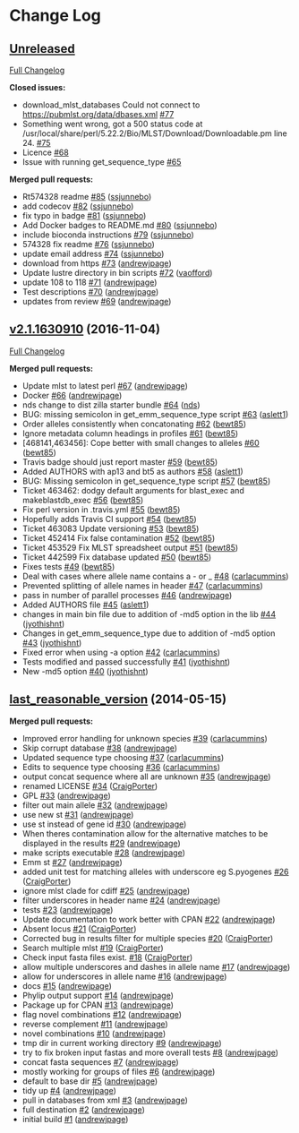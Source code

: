 # Change Log

## [Unreleased](https://github.com/sanger-pathogens/mlst_check/tree/HEAD)

[Full Changelog](https://github.com/sanger-pathogens/mlst_check/compare/v2.1.1630910...HEAD)

**Closed issues:**

- download\_mlst\_databases Could not connect to https://pubmlst.org/data/dbases.xml [\#77](https://github.com/sanger-pathogens/mlst_check/issues/77)
- Something went wrong, got a 500 status code at /usr/local/share/perl/5.22.2/Bio/MLST/Download/Downloadable.pm line 24. [\#75](https://github.com/sanger-pathogens/mlst_check/issues/75)
- Licence  [\#68](https://github.com/sanger-pathogens/mlst_check/issues/68)
- Issue with running get\_sequence\_type [\#65](https://github.com/sanger-pathogens/mlst_check/issues/65)

**Merged pull requests:**

- Rt574328 readme [\#85](https://github.com/sanger-pathogens/mlst_check/pull/85) ([ssjunnebo](https://github.com/ssjunnebo))
- add codecov [\#82](https://github.com/sanger-pathogens/mlst_check/pull/82) ([ssjunnebo](https://github.com/ssjunnebo))
- fix typo in badge [\#81](https://github.com/sanger-pathogens/mlst_check/pull/81) ([ssjunnebo](https://github.com/ssjunnebo))
- Add Docker badges to README.md [\#80](https://github.com/sanger-pathogens/mlst_check/pull/80) ([ssjunnebo](https://github.com/ssjunnebo))
- include bioconda instructions [\#79](https://github.com/sanger-pathogens/mlst_check/pull/79) ([ssjunnebo](https://github.com/ssjunnebo))
- 574328 fix readme [\#76](https://github.com/sanger-pathogens/mlst_check/pull/76) ([ssjunnebo](https://github.com/ssjunnebo))
- update email address [\#74](https://github.com/sanger-pathogens/mlst_check/pull/74) ([ssjunnebo](https://github.com/ssjunnebo))
- download from https [\#73](https://github.com/sanger-pathogens/mlst_check/pull/73) ([andrewjpage](https://github.com/andrewjpage))
- Update lustre directory in bin scripts [\#72](https://github.com/sanger-pathogens/mlst_check/pull/72) ([vaofford](https://github.com/vaofford))
- update 108 to 118 [\#71](https://github.com/sanger-pathogens/mlst_check/pull/71) ([andrewjpage](https://github.com/andrewjpage))
- Test descriptions [\#70](https://github.com/sanger-pathogens/mlst_check/pull/70) ([andrewjpage](https://github.com/andrewjpage))
- updates from review [\#69](https://github.com/sanger-pathogens/mlst_check/pull/69) ([andrewjpage](https://github.com/andrewjpage))

## [v2.1.1630910](https://github.com/sanger-pathogens/mlst_check/tree/v2.1.1630910) (2016-11-04)
[Full Changelog](https://github.com/sanger-pathogens/mlst_check/compare/last_reasonable_version...v2.1.1630910)

**Merged pull requests:**

- Update mlst to latest perl [\#67](https://github.com/sanger-pathogens/mlst_check/pull/67) ([andrewjpage](https://github.com/andrewjpage))
- Docker [\#66](https://github.com/sanger-pathogens/mlst_check/pull/66) ([andrewjpage](https://github.com/andrewjpage))
- nds change to dist zilla starter bundle [\#64](https://github.com/sanger-pathogens/mlst_check/pull/64) ([nds](https://github.com/nds))
- BUG: missing semicolon in get\_emm\_sequence\_type script [\#63](https://github.com/sanger-pathogens/mlst_check/pull/63) ([aslett1](https://github.com/aslett1))
- Order alleles consistently when concatonating [\#62](https://github.com/sanger-pathogens/mlst_check/pull/62) ([bewt85](https://github.com/bewt85))
- Ignore metadata column headings in profiles [\#61](https://github.com/sanger-pathogens/mlst_check/pull/61) ([bewt85](https://github.com/bewt85))
- \[468141,463456\]: Cope better with small changes to alleles [\#60](https://github.com/sanger-pathogens/mlst_check/pull/60) ([bewt85](https://github.com/bewt85))
- Travis badge should just report master [\#59](https://github.com/sanger-pathogens/mlst_check/pull/59) ([bewt85](https://github.com/bewt85))
- Added AUTHORS with ap13 and bt5 as authors [\#58](https://github.com/sanger-pathogens/mlst_check/pull/58) ([aslett1](https://github.com/aslett1))
- BUG: Missing semicolon in get\_sequence\_type script [\#57](https://github.com/sanger-pathogens/mlst_check/pull/57) ([bewt85](https://github.com/bewt85))
- Ticket 463462: dodgy default arguments for blast\_exec and makeblastdb\_exec [\#56](https://github.com/sanger-pathogens/mlst_check/pull/56) ([bewt85](https://github.com/bewt85))
- Fix perl version in .travis.yml [\#55](https://github.com/sanger-pathogens/mlst_check/pull/55) ([bewt85](https://github.com/bewt85))
- Hopefully adds Travis CI support [\#54](https://github.com/sanger-pathogens/mlst_check/pull/54) ([bewt85](https://github.com/bewt85))
- Ticket 463083 Update versioning [\#53](https://github.com/sanger-pathogens/mlst_check/pull/53) ([bewt85](https://github.com/bewt85))
- Ticket 452414 Fix false contamination [\#52](https://github.com/sanger-pathogens/mlst_check/pull/52) ([bewt85](https://github.com/bewt85))
- Ticket 453529 Fix MLST spreadsheet output [\#51](https://github.com/sanger-pathogens/mlst_check/pull/51) ([bewt85](https://github.com/bewt85))
- Ticket 442599 Fix database updated [\#50](https://github.com/sanger-pathogens/mlst_check/pull/50) ([bewt85](https://github.com/bewt85))
- Fixes tests [\#49](https://github.com/sanger-pathogens/mlst_check/pull/49) ([bewt85](https://github.com/bewt85))
- Deal with cases where allele name contains a - or \_ [\#48](https://github.com/sanger-pathogens/mlst_check/pull/48) ([carlacummins](https://github.com/carlacummins))
- Prevented splitting of allele names in header [\#47](https://github.com/sanger-pathogens/mlst_check/pull/47) ([carlacummins](https://github.com/carlacummins))
- pass in number of parallel processes [\#46](https://github.com/sanger-pathogens/mlst_check/pull/46) ([andrewjpage](https://github.com/andrewjpage))
- Added AUTHORS file [\#45](https://github.com/sanger-pathogens/mlst_check/pull/45) ([aslett1](https://github.com/aslett1))
- changes in main bin file due to addition of -md5 option in the lib [\#44](https://github.com/sanger-pathogens/mlst_check/pull/44) ([jyothishnt](https://github.com/jyothishnt))
- Changes in get\_emm\_sequence\_type due to addition of -md5 option [\#43](https://github.com/sanger-pathogens/mlst_check/pull/43) ([jyothishnt](https://github.com/jyothishnt))
- Fixed error when using -a option [\#42](https://github.com/sanger-pathogens/mlst_check/pull/42) ([carlacummins](https://github.com/carlacummins))
- Tests modified and passed successfully [\#41](https://github.com/sanger-pathogens/mlst_check/pull/41) ([jyothishnt](https://github.com/jyothishnt))
- New -md5 option [\#40](https://github.com/sanger-pathogens/mlst_check/pull/40) ([jyothishnt](https://github.com/jyothishnt))

## [last_reasonable_version](https://github.com/sanger-pathogens/mlst_check/tree/last_reasonable_version) (2014-05-15)
**Merged pull requests:**

- Improved error handling for unknown species [\#39](https://github.com/sanger-pathogens/mlst_check/pull/39) ([carlacummins](https://github.com/carlacummins))
- Skip corrupt database [\#38](https://github.com/sanger-pathogens/mlst_check/pull/38) ([andrewjpage](https://github.com/andrewjpage))
- Updated sequence type choosing [\#37](https://github.com/sanger-pathogens/mlst_check/pull/37) ([carlacummins](https://github.com/carlacummins))
- Edits to sequence type choosing [\#36](https://github.com/sanger-pathogens/mlst_check/pull/36) ([carlacummins](https://github.com/carlacummins))
- output concat sequence where all are unknown [\#35](https://github.com/sanger-pathogens/mlst_check/pull/35) ([andrewjpage](https://github.com/andrewjpage))
- renamed LICENSE [\#34](https://github.com/sanger-pathogens/mlst_check/pull/34) ([CraigPorter](https://github.com/CraigPorter))
- GPL [\#33](https://github.com/sanger-pathogens/mlst_check/pull/33) ([andrewjpage](https://github.com/andrewjpage))
- filter out main allele [\#32](https://github.com/sanger-pathogens/mlst_check/pull/32) ([andrewjpage](https://github.com/andrewjpage))
- use new st [\#31](https://github.com/sanger-pathogens/mlst_check/pull/31) ([andrewjpage](https://github.com/andrewjpage))
- use st instead of gene id [\#30](https://github.com/sanger-pathogens/mlst_check/pull/30) ([andrewjpage](https://github.com/andrewjpage))
- When theres contamination allow for the alternative matches to be displayed in the results [\#29](https://github.com/sanger-pathogens/mlst_check/pull/29) ([andrewjpage](https://github.com/andrewjpage))
- make scripts executable [\#28](https://github.com/sanger-pathogens/mlst_check/pull/28) ([andrewjpage](https://github.com/andrewjpage))
- Emm st [\#27](https://github.com/sanger-pathogens/mlst_check/pull/27) ([andrewjpage](https://github.com/andrewjpage))
- added unit test for matching alleles with underscore eg S.pyogenes [\#26](https://github.com/sanger-pathogens/mlst_check/pull/26) ([CraigPorter](https://github.com/CraigPorter))
- ignore mlst clade for cdiff [\#25](https://github.com/sanger-pathogens/mlst_check/pull/25) ([andrewjpage](https://github.com/andrewjpage))
- filter underscores in header name [\#24](https://github.com/sanger-pathogens/mlst_check/pull/24) ([andrewjpage](https://github.com/andrewjpage))
- tests [\#23](https://github.com/sanger-pathogens/mlst_check/pull/23) ([andrewjpage](https://github.com/andrewjpage))
- Update documentation to work better with CPAN [\#22](https://github.com/sanger-pathogens/mlst_check/pull/22) ([andrewjpage](https://github.com/andrewjpage))
- Absent locus [\#21](https://github.com/sanger-pathogens/mlst_check/pull/21) ([CraigPorter](https://github.com/CraigPorter))
- Corrected bug in results filter for multiple species [\#20](https://github.com/sanger-pathogens/mlst_check/pull/20) ([CraigPorter](https://github.com/CraigPorter))
- Search multiple mlst [\#19](https://github.com/sanger-pathogens/mlst_check/pull/19) ([CraigPorter](https://github.com/CraigPorter))
- Check input fasta files exist. [\#18](https://github.com/sanger-pathogens/mlst_check/pull/18) ([CraigPorter](https://github.com/CraigPorter))
- allow multiple underscores and dashes in allele name [\#17](https://github.com/sanger-pathogens/mlst_check/pull/17) ([andrewjpage](https://github.com/andrewjpage))
- allow for underscores in allele name [\#16](https://github.com/sanger-pathogens/mlst_check/pull/16) ([andrewjpage](https://github.com/andrewjpage))
- docs [\#15](https://github.com/sanger-pathogens/mlst_check/pull/15) ([andrewjpage](https://github.com/andrewjpage))
- Phylip output support [\#14](https://github.com/sanger-pathogens/mlst_check/pull/14) ([andrewjpage](https://github.com/andrewjpage))
- Package up for CPAN [\#13](https://github.com/sanger-pathogens/mlst_check/pull/13) ([andrewjpage](https://github.com/andrewjpage))
- flag novel combinations [\#12](https://github.com/sanger-pathogens/mlst_check/pull/12) ([andrewjpage](https://github.com/andrewjpage))
- reverse complement [\#11](https://github.com/sanger-pathogens/mlst_check/pull/11) ([andrewjpage](https://github.com/andrewjpage))
- novel combinations [\#10](https://github.com/sanger-pathogens/mlst_check/pull/10) ([andrewjpage](https://github.com/andrewjpage))
- tmp dir in current working directory [\#9](https://github.com/sanger-pathogens/mlst_check/pull/9) ([andrewjpage](https://github.com/andrewjpage))
- try to fix broken input fastas and more overall tests [\#8](https://github.com/sanger-pathogens/mlst_check/pull/8) ([andrewjpage](https://github.com/andrewjpage))
- concat fasta sequences [\#7](https://github.com/sanger-pathogens/mlst_check/pull/7) ([andrewjpage](https://github.com/andrewjpage))
- mostly working for groups of files [\#6](https://github.com/sanger-pathogens/mlst_check/pull/6) ([andrewjpage](https://github.com/andrewjpage))
- default to base dir [\#5](https://github.com/sanger-pathogens/mlst_check/pull/5) ([andrewjpage](https://github.com/andrewjpage))
- tidy up [\#4](https://github.com/sanger-pathogens/mlst_check/pull/4) ([andrewjpage](https://github.com/andrewjpage))
- pull in databases from xml [\#3](https://github.com/sanger-pathogens/mlst_check/pull/3) ([andrewjpage](https://github.com/andrewjpage))
- full destination [\#2](https://github.com/sanger-pathogens/mlst_check/pull/2) ([andrewjpage](https://github.com/andrewjpage))
- initial build [\#1](https://github.com/sanger-pathogens/mlst_check/pull/1) ([andrewjpage](https://github.com/andrewjpage))

